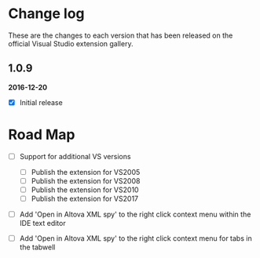 # Change log

These are the changes to each version that has been released on the official Visual Studio extension gallery.

## 1.0.9

**2016-12-20** <!--07:15 UK / 07:15 UTC-->

- [x] Initial release

# Road Map

- [ ] Support for additional VS versions
   - [ ] Publish the extension for VS2005 
   - [ ] Publish the extension for VS2008 
   - [ ] Publish the extension for VS2010 
   - [ ] Publish the extension for VS2017    
- [ ] Add 'Open in Altova XML spy' to the right click context menu within the IDE text editor
- [ ] Add 'Open in Altova XML spy' to the right click context menu for tabs in the tabwell






<!--
FUTURE add three elipses to tool options as visual indicator of ability to browse for location of .exe file
FUTURE when vsS2017 fully released...publish in vs2017
   https://github.com/madskristensen/OpenInSublimeText/commit/3416a4b44e6e4f98a94636760e5230a246866836
FUTURE once open source in github...integrate with coverall.io & add unit test code coverage badge
   http://ngeor.net/2016/03/code-coverage-for-open-source-net-with-appveyor-and-coveralls/
   https://cetus.io/tim/Digging-in/
   https://coding.abel.nu/2016/06/code-coverage-on-github-prs-with-coveralls-io/
   https://refwarlockprog.wordpress.com/2015/10/17/my-experience-with-coverall-net-with-appveyor-ci/
   http://www.blog.ryanbartsch.com/2016/11/Code-coverage-with-Appveyor-and-Coveralls/
   https://coveralls.zendesk.com/hc/en-us/articles/203488029
   https://github.com/csmacnz/coveralls.net
   https://github.com/jdeering/coveralls.net
-->